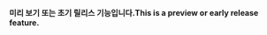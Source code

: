 <span data-ttu-id="27955-101">**미리 보기 또는 초기 릴리스 기능입니다.**</span><span class="sxs-lookup"><span data-stu-id="27955-101">**This is a preview or early release feature.**</span></span>